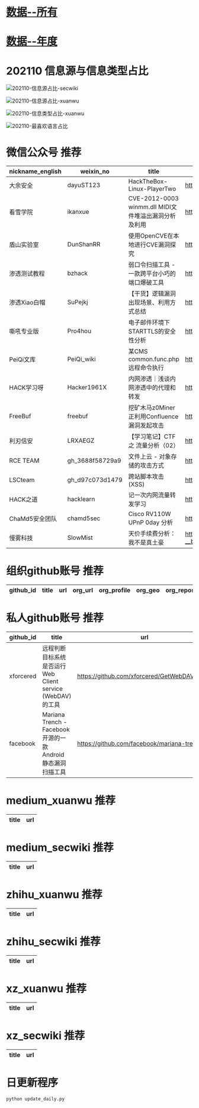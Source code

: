 # [数据--所有](README_20.md)
# [数据--年度](README_2021.md)
# 202110 信息源与信息类型占比
![202110-信息源占比-secwiki](data/img/domain/202110-信息源占比-secwiki.png)

![202110-信息源占比-xuanwu](data/img/domain/202110-信息源占比-xuanwu.png)



![202110-信息类型占比-xuanwu](data/img/tag/202110-信息类型占比-xuanwu.png)

![202110-最喜欢语言占比](data/img/language/202110-最喜欢语言占比.png)

# 微信公众号 推荐
| nickname_english | weixin_no | title | url| 
| --- | --- | --- | ---| 
| 大余安全 | dayuST123 | HackTheBox-Linux-PlayerTwo | https://mp.weixin.qq.com/s?__biz=Mzg3MDMxMTg3OQ==&mid=2247496802&idx=1&sn=935a9fc7833c4821ec02e90a1d9d36f9 | 3| 
| 看雪学院 | ikanxue | CVE-2012-0003 winmm.dll MIDI文件堆溢出漏洞分析及利用 | https://mp.weixin.qq.com/s?__biz=MjM5NTc2MDYxMw==&mid=2458395633&idx=2&sn=ccc919adad0ed6c58d8d0bff3e1331c2 | 1| 
| 盾山实验室 | DunShanRR | 使用OpenCVE在本地进行CVE漏洞探究 | https://mp.weixin.qq.com/s?__biz=MzkzMjIwMDY4Nw==&mid=2247485560&idx=1&sn=e596f5115249b49bc67974292d730ac6 | 2| 
| 渗透测试教程 | bzhack | 弱口令扫描工具 - 一款跨平台小巧的端口爆破工具 | https://mp.weixin.qq.com/s?__biz=MzI3OTIwNDkzNQ==&mid=2651836236&idx=1&sn=0e77acf89df93e60999cf8890f7acc8d | 1| 
| 渗透Xiao白帽 | SuPejkj | 【干货】逻辑漏洞出现场景、利用方式总结 | https://mp.weixin.qq.com/s?__biz=MzI1NTM4ODIxMw==&mid=2247489983&idx=1&sn=967e9d7968e240f9c99129fb4abe3b78 | 1| 
| 嘶吼专业版 | Pro4hou | 电子邮件环境下STARTTLS的安全性分析 | https://mp.weixin.qq.com/s?__biz=MzI0MDY1MDU4MQ==&mid=2247529822&idx=2&sn=22435b83fe8c12d88b51ed99a3e35e3b | 2| 
| PeiQi文库 | PeiQi_wiki | 某CMS common.func.php 远程命令执行 | https://mp.weixin.qq.com/s?__biz=Mzg3NDU2MTg0Ng==&mid=2247485903&idx=1&sn=1bb01b38ad8618520e51decdf1f8a79f | 1| 
| HACK学习呀 | Hacker1961X | 内网渗透｜浅谈内网渗透中的代理和转发 | https://mp.weixin.qq.com/s?__biz=MzI5MDU1NDk2MA==&mid=2247500279&idx=1&sn=47f4d59180ff25b1d3a00d9b083b7a8d | 2| 
| FreeBuf | freebuf | 挖矿木马z0Miner正利用Confluence漏洞发起攻击 | https://mp.weixin.qq.com/s?__biz=MjM5NjA0NjgyMA==&mid=2651139709&idx=2&sn=8283115691e60d9f3de458caee832c3f | 4| 
| 利刃信安 | LRXAEGZ | 【学习笔记】CTF 之 流量分析（02） | https://mp.weixin.qq.com/s?__biz=MzU1Mjk3MDY1OA==&mid=2247493266&idx=2&sn=653404f09f2d9b46affa8b4965db02e9 | 4| 
| RCE TEAM | gh_3688f58729a9 | 文件上云 - 对象存储的攻击方式 | https://mp.weixin.qq.com/s/eZ8OAO5ELgUNvVricIStGA | 1| 
| LSCteam | gh_d97c073d1479 | 跨站脚本攻击(XSS) | https://mp.weixin.qq.com/s?__biz=MzUyMjAyODU1NA==&mid=2247488572&idx=1&sn=dd096ba399b22811f5c1d8a2b772740c | 1| 
| HACK之道 | hacklearn | 记一次内网流量转发学习 | https://mp.weixin.qq.com/s?__biz=MzIwMzIyMjYzNA==&mid=2247495860&idx=1&sn=8486e6d314c794ffc99ee1dad60d6b47 | 1| 
| ChaMd5安全团队 | chamd5sec | Cisco RV110W UPnP 0day 分析 | https://mp.weixin.qq.com/s?__biz=MzIzMTc1MjExOQ==&mid=2247497081&idx=1&sn=8ac3dca8a10d4adf7fc37ea26ee14e75 | 1| 
| 慢雾科技 | SlowMist | 天价手续费分析：我不是真土豪 | https://mp.weixin.qq.com/s?__biz=MzU4ODQ3NTM2OA==&mid=2247492157&idx=1&sn=791e7d52dbb9704ceb22e809be388454&chksm=fdde9cbacaa915ac5ef8f3041c9fdcffb926aa7e3c0025a141fa8d20f1c5adde55f07e8d44ec&token=1743499466&lang=zh_CN#rd | 1| 


# 组织github账号 推荐
| github_id | title | url | org_url | org_profile | org_geo | org_repositories | org_people | org_projects | repo_lang | repo_star | repo_forks| 
| --- | --- | --- | --- | --- | --- | --- | --- | --- | --- | --- | ---| 


# 私人github账号 推荐
| github_id | title | url | p_url | p_profile | p_loc | p_company | p_repositories | p_projects | p_stars | p_followers | p_following | repo_lang | repo_star | repo_forks | 
| --- | --- | --- | --- | --- | --- | --- | --- | --- | --- | --- | --- | --- | --- | ---| 
| xforcered | 远程判断目标系统是否运行 Web Client service (WebDAV) 的工具 | https://github.com/xforcered/GetWebDAVStatus | None | None | None | None | 0 | 0 | 0 | 0 | 0 | C#,Python,C,JavaScript | 0 | 0 | 1| 
| facebook | Mariana Trench - Facebook 开源的一款 Android 静态漏洞扫描工具 | https://github.com/facebook/mariana-trench/ | None | None | None | None | 0 | 0 | 0 | 0 | 0 | C,TypeScript,Java,Python,JavaScript,OCaml,C++,Objective-C,Jupyter,Ruby | 0 | 0 | 1| 


# medium_xuanwu 推荐
| title | url| 
| --- | ---| 


# medium_secwiki 推荐
| title | url| 
| --- | ---| 


# zhihu_xuanwu 推荐
| title | url| 
| --- | ---| 


# zhihu_secwiki 推荐
| title | url| 
| --- | ---| 


# xz_xuanwu 推荐
| title | url| 
| --- | ---| 


# xz_secwiki 推荐
| title | url| 
| --- | ---| 



# 日更新程序
`python update_daily.py`